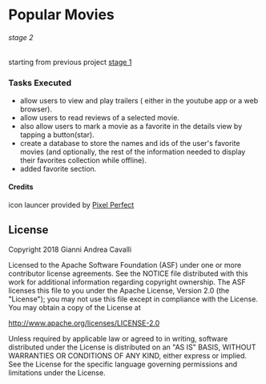 # Popular Movies
###### stage 2
starting from previous project [stage 1](https://github.com/justodepp/popularmovies-stage1-nd801)
### Tasks Executed
- allow users to view and play trailers ( either in the youtube app or a web browser).
- allow users to read reviews of a selected movie.
- also allow users to mark a movie as a favorite in the details view by tapping a button(star).
- create a database to store the names and ids of the user's favorite movies (and optionally, the rest of the information needed to display their favorites collection while offline).
- added favorite section.
#### Credits
icon launcer provided by [Pixel Perfect](https://www.flaticon.com/authors/pixel-perfect)

License
-------------

Copyright 2018 Gianni Andrea Cavalli

Licensed to the Apache Software Foundation (ASF) under one or more contributor
license agreements.  See the NOTICE file distributed with this work for
additional information regarding copyright ownership.  The ASF licenses this
file to you under the Apache License, Version 2.0 (the "License"); you may not
use this file except in compliance with the License.  You may obtain a copy of
the License at

http://www.apache.org/licenses/LICENSE-2.0

Unless required by applicable law or agreed to in writing, software
distributed under the License is distributed on an "AS IS" BASIS, WITHOUT
WARRANTIES OR CONDITIONS OF ANY KIND, either express or implied.  See the
License for the specific language governing permissions and limitations under
the License.
